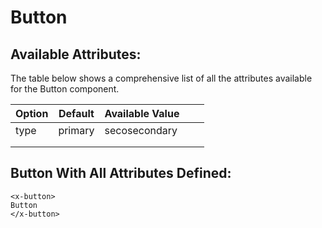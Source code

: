 # Button

## Available Attributes:
The table below shows a comprehensive list of all the attributes available for the Button component.

| Option 	| Default 	| Available Value 	|   	|   	|
|--------	|---------	|-----------------	|---	|---	|
| type   	| primary 	| secosecondary   	|   	|   	|
|        	|         	|                 	|   	|   	|
|        	|         	|                 	|   	|   	|


## Button With All Attributes Defined:

```blade
<x-button>
Button
</x-button>
```
